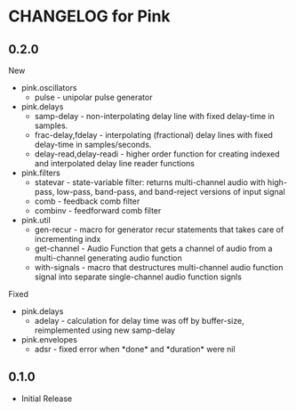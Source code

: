 # CHANGELOG for Pink

## 0.2.0

New 

* pink.oscillators
  * pulse - unipolar pulse generator 
* pink.delays
  * samp-delay - non-interpolating delay line with fixed delay-time in
    samples.
  * frac-delay,fdelay - interpolating (fractional) delay lines with fixed
    delay-time in samples/seconds.
  * delay-read,delay-readi - higher order function for creating indexed and
    interpolated delay line reader functions
* pink.filters
  * statevar - state-variable filter: returns multi-channel audio with
    high-pass, low-pass, band-pass, and band-reject versions of input signal
  * comb - feedback comb filter
  * combinv - feedforward comb filter
* pink.util
  * gen-recur - macro for generator recur statements that takes care of
    incrementing indx
  * get-channel - Audio Function that gets a channel of audio from a
    multi-channel generating audio function
  * with-signals - macro that destructures multi-channel audio function signal
    into separate single-channel audio function signls

Fixed

* pink.delays
  * adelay - calculation for delay time was off by buffer-size, reimplemented
    using new samp-delay
* pink.envelopes
  * adsr - fixed error when \*done\* and \*duration\* were nil 

## 0.1.0

* Initial Release
